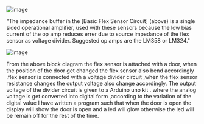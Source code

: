 ![image](https://user-images.githubusercontent.com/101916283/164882621-ff795337-ced3-4121-b5b4-e2d5b3dd5e98.png)

"The impedance buffer in the [Basic Flex Sensor Circuit] (above) is a single sided
operational amplifier, used with these sensors because the low bias current of the
op amp reduces errer due to source impedance of the flex sensor as voltage
divider. Suggested op amps are the LM358 or LM324."

![image](https://user-images.githubusercontent.com/101916283/164882810-6893e520-8d50-492f-82af-876e00607250.png)

From the above block diagram the flex sensor is attached with a door, when the
position of the door get changed the flex sensor also bend accordingly .flex sensor
is connected with a voltage divider circuit ,when the flex sensor resistance changes
the output voltage also change accordingly. The output voltage of the divider circuit
is given to a Arduino uno kit . where the analog voltage is get converted into digital
form ,according to the variation of the digital value I have written a program such
that when the door is open the display will show the door is open and a led will
glow otherwise the led will be remain off for the rest of the time.
